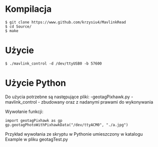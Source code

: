 Kompilacja
========

```
$ git clone https://www.github.com/krzysiu4/MavlinkRead
$ cd Source/
$ make
```

Użycie
========

```
$ ./mavlink_control -d /dev/ttyUSB0 -b 57600
```

Użycie Python
==============

Do użycia potrzebne są następujące pliki: 
-geotagPixhawk.py 
-mavlink_control - zbudowany oraz z nadanymi prawami do wykonywania

Wywołanie funkcji:

```
import geotagPixhawk as gp
gp.geotagPhotoWithPixhawkData("/dev/ttyACM0", "./a.jpg")
```

Przykład wywołania ze skryptu w Pythonie umieszczony w katalogu Example w pliku geotagTest.py
